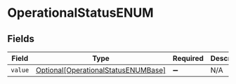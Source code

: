 # OperationalStatusENUM


## Fields

| Field                                                                                   | Type                                                                                    | Required                                                                                | Description                                                                             | Example                                                                                 |
| --------------------------------------------------------------------------------------- | --------------------------------------------------------------------------------------- | --------------------------------------------------------------------------------------- | --------------------------------------------------------------------------------------- | --------------------------------------------------------------------------------------- |
| `value`                                                                                 | [Optional[OperationalStatusENUMBase]](../../models/shared/operationalstatusenumbase.md) | :heavy_minus_sign:                                                                      | N/A                                                                                     | FlightBoarding                                                                          |